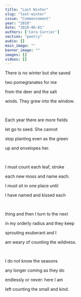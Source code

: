 ```yaml
---
title: "Last Winter"
slug: "last-winter"
issue: "Commencement"
year: "2010"
date: "2010-06-01"
authors: ['Cora Currier']
section: "poetry"
audio: []
main_image: ""
banner_image: ""
images: []
videos: []
---
```

There is no winter but she saved

 two pomegranates for me

 from the deer and the salt

 winds. They grew into the window.

  

 Each year there are more fields

 let go to seed. She cannot

 stop planting even as the green

 up and envelopes her.

  

 I must count each leaf, stroke

 each new moss and name each.

 I must sit in one place until

 I have named and kissed each

  

 thing and then I turn to the next

 in my orderly radius and they keep

 sprouting exuberant and I

 am weary of counting the wildness.

  

 I do not know the seasons

 any longer coming as they do

 endlessly or never: here I am

 left counting the small and kind. 

